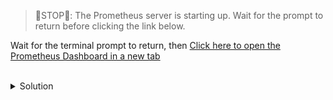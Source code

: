 > 🛑STOP🛑: The Prometheus server is starting up. Wait for the prompt to return before clicking the link below.

Wait for the terminal prompt to return, then [Click here to open the Prometheus Dashboard in a new tab]({{TRAFFIC_HOST1_30000}})

<br>
<details><summary>Solution</summary>
<br>



</details>